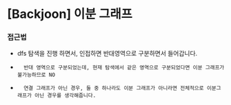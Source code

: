 # [Backjoon] 이분 그래프

### 접근법

-   dfs 탐색을 진행 하면서, 인접하면 반대영역으로 구분하면서 들어갑니다.
-       반대 영역으로 구분되었는데, 현재 탐색에서 같은 영역으로 구분되었다면 이분 그래프가 불가능하므로 NO
-       연결 그래프가 아닌 경우, 둘 중 하나라도 이분 그래프가 아니라면 전체적으로 이분그래프가 아닌 경우를 생각해줍니다.
